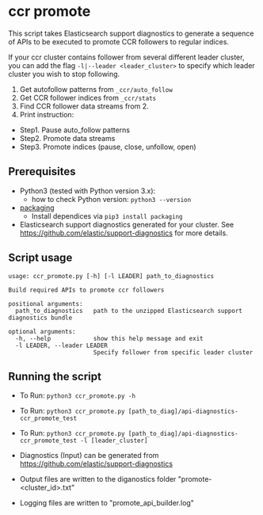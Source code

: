 # ccr promote

This script takes Elasticsearch support diagnostics to generate a sequence of APIs to be executed to promote CCR followers to regular indices.

If your ccr cluster contains follower from several different leader cluster, you can add the flag `-l|--leader <leader_cluster>` to specify which leader cluster you wish to stop following.
   
1. Get autofollow patterns from `_ccr/auto_follow` 
2. Get CCR follower indices from `_ccr/stats` 
3. Find CCR follower data streams from 2.
4. Print instruction:
- Step1. Pause auto_follow patterns
- Step2. Promote data streams
- Step3. Promote indices (pause, close, unfollow, open)

## Prerequisites
- Python3 (tested with Python version 3.x):
  - how to check Python version: `python3 --version`
- [packaging](https://pypi.org/project/packaging/)
  - Install dependices via `pip3 install packaging`
- Elasticsearch support diagnostics generated for your cluster. See https://github.com/elastic/support-diagnostics for more details.


## Script usage
```
usage: ccr_promote.py [-h] [-l LEADER] path_to_diagnostics

Build required APIs to promote ccr followers

positional arguments:
  path_to_diagnostics   path to the unzipped Elasticsearch support diagnostics bundle

optional arguments:
  -h, --help            show this help message and exit
  -l LEADER, --leader LEADER
                        Specify follower from specific leader cluster
```

## Running the script

- To Run: `python3 ccr_promote.py -h`
- To Run: `python3 ccr_promote.py [path_to_diag]/api-diagnostics-ccr_promote_test`
- To Run: `python3 ccr_promote.py [path_to_diag]/api-diagnostics-ccr_promote_test -l [leader_cluster]`

- Diagnostics (Input) can be generated from https://github.com/elastic/support-diagnostics
- Output files are written to the diganostics folder "promote-<cluster_id>.txt"
- Logging files are written to "promote_api_builder.log"
